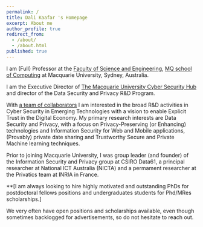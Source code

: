 ```yaml
---
permalink: /
title: Dali Kaafar 's Homepage
excerpt: About me
author_profile: true
redirect_from:
  - /about/
  - /about.html
published: true
---
```


I am (Full) Professor at the [Faculty of Science and Engineering](https://www.mq.edu.au/about/about-the-university/faculties-and-departments/faculty-of-science-and-engineering), [MQ school of Computing](https://www.mq.edu.au/about/about-the-university/faculties-and-departments/faculty-of-science-and-engineering/departments-and-centres/department-of-computing) at Macquarie University, Sydney, Australia.

I am the Executive Director of [The Macquarie University Cyber Security Hub](https://www.mq.edu.au/partner/access-business-opportunities/innovation-entrepreneurship-and-it/cyber-security-hub) and director of the Data Security and Privacy R&D Program.

With [a team of collaborators](https://dali-kaafar.github.io/collaborations/) I am interested in the broad R&D activities in Cyber Security in Emerging Technologies with a vision to enable Explicit Trust in the Digital Economy. My primary research interests are Data Security and Privacy, with a focus on Privacy-Preserving (or Enhancing) technologies and Information Security for Web and Mobile applications, (Provably) private date sharing and Trustworthy Secure and Private Machine learning techniques.

Prior to joining Macquarie University, I was group leader (and founder) of the Information Security and Privacy group at CSIRO Data61, a principal researcher at National ICT Australia (NICTA) and a permament researcher at the Privatics team at INRIA in France.


**[I am always looking to hire highly motivated and outstanding PhDs for postdoctoral fellows positions and undergraduates students for Phd/MRes scholarships.]

We very often have open positions and scholarships available, even though sometimes backlogged for advertisements, so do not hesitate to reach out.


